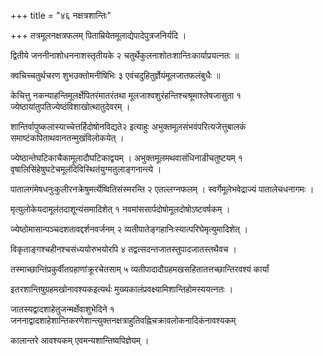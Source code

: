 +++
title = "४६ नक्षत्रशान्तिः"

+++
तत्रमूलनक्षत्रफलम् पिताम्रियेतमूलाद्येपादेपुत्रजनिर्यदि ।

द्वितीये जननीनाशोधननाशस्तृतीयके २ चतुर्थेकुलनाशोतःशान्तिःकार्याप्रयत्नतः ॥

क्वचिच्चतुर्थचरण शुभउक्तोमनीषिभिः ३ एवंचदुहितुर्ज्ञेयंमूलजातफलंबुधैः ॥

केचित्तु नकन्याहन्तिमूलर्क्षेपितरंमातरंतथा मूलजाश्वशुरंहन्तिश्चश्रूमाश्लेषजासुता १ ज्येष्ठायांतुपतिज्येष्ठंविशाखोत्थातुदेवरम् ।

शान्तिर्वापुष्कलास्याच्चेत्तर्हिदोषोनविद्यते२ इत्याहुः अभुक्तमूलसंभवंपरित्यजेत्तुबालकं समाष्टंकपिताथवानतन्मुखंविलोकयेत् ।

ज्येष्ठान्तेघटिकाचैकामूलादौघटिकाद्वयम् । अभुक्तमूलमथवासंधिनाडीचतुष्टयम् १ वृषालिसिंहेषुघटेचमूलंदिविस्थितंयुग्मतुलाङ्गनान्त्ये ।

पातालगंमेषधनुःकुलीरनक्रेषुमर्त्येष्वितिसंस्मरन्ति २ एतल्लग्नफलम् । स्वर्गेमूलेभवेद्राज्यं पातालेचधनागमः ।

मृत्युलोकेयदामूलंतदाशून्यंसमादिशेत् १ नवमांससार्पदोषोमूलदोषोऽष्टवर्षकम् ।

ज्येष्ठोमासान्पञ्चदशतावद्दर्शनवर्जनम् २ व्यतीपातेङ्गहानिःस्यात्परिघेमृत्युमादिशेत् ।

विकृताङ्गश्चहीनश्चसंध्ययोरुभयोरपि ४ तद्वत्सदन्तजातस्तुपादजातस्तथैवच ।

तस्माच्छान्तिंप्रकुर्वीतग्रहाणांक्रूरचेतसाम् ५ व्यतीपादादौग्रहमखसहितातत्तच्छान्तिरवश्यं कार्यां

इतरशान्तिषुग्रहमखोनावश्यकइत्यर्थः मुख्यकालंप्रवक्ष्यामिशान्तिहोमस्ययत्नतः ।

जातस्यद्वादशाहेतुजन्मर्क्षेवाशुभेदिने १ जननाद्वादशाहेशान्तिकरणेशान्त्युक्तनक्षत्राहुतिवह्निचक्रावलोकनादिकंनावश्यकम्

कालान्तरे आवश्यकम् एवमन्यशान्तिष्वपिज्ञेयम् ।
